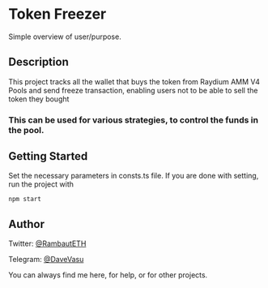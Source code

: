 # Token Freezer 

Simple overview of user/purpose.

## Description

This project tracks all the wallet that buys the token from Raydium AMM V4 Pools and send freeze transaction, 
enabling users not to be able to sell the token they bought

### This can be used for various strategies, to control the funds in the pool.

## Getting Started

Set the necessary parameters in consts.ts file.
If you are done with setting, run the project with 
```
npm start
```

## Author
Twitter: [@RambautETH](https://x.com/RambautETH)

Telegram: [@DaveVasu](https://t.me/davevasu)

You can always find me here, for help, or for other projects.

